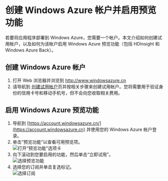 # 创建 Windows Azure 帐户并启用预览功能

若要将应用程序部署到 Windows Azure，您需要一个帐户。本文介绍如何创建试用帐户，以及如何为该帐户启用 Windows Azure 预览功能（包括 HDInsight 和 Windows Azure Back）。

## 创建 Windows Azure 帐户

1. 打开 Web 浏览器并浏览到 <a href="http://www.windowsazure.cn">http://www.windowsazure.cn</a>
2. 请导航到 <a href="/pricing/1rmb-trial/" target="_blank">创建试用帐户</a>页并按相关步骤来创建试用帐户。您将需要用于验证身份的信用卡号和移动手机号，但不会向您收取相关费用。



<h2><a id="enable"></a>启用 Windows Azure 预览功能</h2>

1. 导航到 [https://account.windowsazure.cn/](https://account.windowsazure.cn) 并使用您的 Windows Azure 帐户登录。
2. 单击“预览功能”以查看可用预览项。<br />
    ![打开“预览功能”选项卡][1]
3. 向下滚动到您要启用的功能，然后单击“立即试用”。<br />
    ![选择预览功能][2]
4. 选择您的订阅并单击复选标记。<br />
    ![选择订阅][3]



[1]: ./media/create-a-windows-azure-account/antares-iaas-preview-01.png
[2]: ./media/create-a-windows-azure-account/antares-iaas-preview-05.png
[3]: ./media/create-a-windows-azure-account/antares-iaas-preview-06.png

